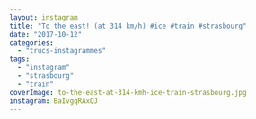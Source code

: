 ```yaml
---
layout: instagram
title: "To the east! (at 314 km/h) #ice #train #strasbourg"
date: "2017-10-12"
categories: 
  - "trucs-instagrammes"
tags: 
  - "instagram"
  - "strasbourg"
  - "train"
coverImage: to-the-east-at-314-kmh-ice-train-strasbourg.jpg
instagram: BaIvgqRAxQJ
---
```

